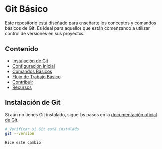 # Git Básico

Este repositorio está diseñado para enseñarte los conceptos y comandos básicos de Git. Es ideal para aquellos que están comenzando a utilizar control de versiones en sus proyectos.

## Contenido

- [Instalación de Git](#instalación-de-git)
- [Configuración Inicial](#configuración-inicial)
- [Comandos Básicos](#comandos-básicos)
- [Flujo de Trabajo Básico](#flujo-de-trabajo-básico)
- [Contribuir](#contribuir)
- [Recursos](#recursos)

## Instalación de Git

Si aún no tienes Git instalado, sigue los pasos en la [documentación oficial de Git](https://git-scm.com/book/en/v2/Getting-Started-Installing-Git).

```bash
# Verificar si Git está instalado
git --version

Hice este cambio
